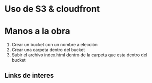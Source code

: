 # Uso de S3 & cloudfront

# Manos a la obra
1) Crear un bucket con un nombre a elección
2) Crear una carpeta dentro del bucket
3) Subir el archivo index.html dentro de la carpeta que esta dentro del bucket



## Links de interes




